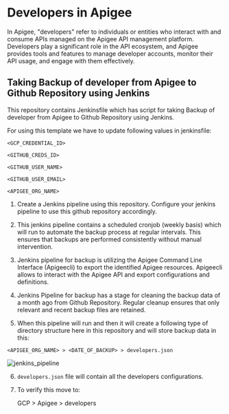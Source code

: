 # Developers in Apigee

In Apigee, "developers" refer to individuals or entities who interact with and consume APIs managed on the Apigee API management platform. Developers play a significant role in the API ecosystem, and Apigee provides tools and features to manage developer accounts, monitor their API usage, and engage with them effectively.

## Taking Backup of developer from Apigee to Github Repository using Jenkins

This repository contains Jenkinsfile which has script for taking Backup of developer from Apigee to Github Repository using Jenkins.

For using this template we have to update following values in  jenkinsfile:

`<GCP_CREDENTIAL_ID>`

`<GITHUB_CREDS_ID>`

`<GITHUB_USER_NAME>`

`<GITHUB_USER_EMAIL>`

`<APIGEE_ORG_NAME>`
            
1. Create a Jenkins pipeline using this repository. Configure your jenkins pipeline to use this github repository accordingly.

2. This jenkins pipeline contains a scheduled cronjob (weekly basis) which will run to automate the backup process at regular intervals. This ensures that backups are performed consistently without manual intervention.

3. Jenkins pipeline for backup is utilizing the Apigee Command Line Interface (Apigeecli) to export the identified Apigee resources. Apigeecli allows to interact with the Apigee API and export configurations and definitions.

4. Jenkins Pipeline for backup has a stage for cleaning the backup data of a month ago from Github Repository. Regular cleanup ensures that only relevant and recent backup files are retained.

5. When this pipeline will run and then it will create a following type of directory structure here in this repository and will store backup data in this:

`<APIGEE_ORG_NAME> > <DATE_OF_BACKUP> > developers.json`

![jenkins_pipeline](https://i.postimg.cc/xCMqCc2H/download-3.png)


6. `developers.json` file will contain all the developers configurations.

7. To verify this move to:

   GCP > Apigee > developers

